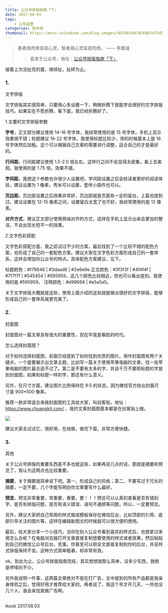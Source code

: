 ```yaml
---
title: 公众号排版指南「下」
date: 2017-08-03
tags:
    - 公号运营
categories: 技术栈
thumbnail: https://meto.chinakook.com/blog-images/%E5%85%AC%E4%BC%97%E5%8F%B7%E6%8E%92%E7%89%88%E6%8C%87%E5%8D%9702-%E6%AD%A3%E6%96%87.png
---
```

>愚者用肉体监视心灵，智者用心灵监视肉体。 
—— 李嘉诚
>> 首发于公众号，地址：[公众号排版指南「下」](http://mp.weixin.qq.com/s/kzFSe-gxyQomRWhaGM90kw)

接着上次没扯完的蛋，继续扯，扯碎为止。

### 1.
文字排版

文字排版其实很简单，只要用心多设置一下，稍微折腾下就能学会很好的文字排版技巧。如果实在不愿折腾，看下面，我已经折腾好了。

1.主要的文字排版参数

**字号**，正文部分建议使用 14-16 号字体，我经常使用的是 15 号字体，手机上显示效果很不错；标题建议 16-22 号字体，我使用标题比较少，用的时候基本上是 16 号字体然后加粗。这个可以根据自己文章的需要进行调整，适合自己的才是最好的。

**行间距**，行间距建议使用 1.5-2.0 倍左右，这样行之间不会显得太密集，看上去美观。我使用的是 1.75 倍，效果不错。

**字间距**，我想这个参数也许很少人设置吧，字间距设置之后会给读者更好的阅读体验，建议设置为 1 像素，秀米可以设置，壹伴小插件也可以。

**页边距**，页边距设置之后效果非常好，页边距就是页面有一定的留白，上篇也提到过。建议设置在 12-15 像素之间，设置留白太宽了也不好，我经常使用的是 12 像素。

**对齐方式**，建议正文部分使用两端对齐的方式，这样在手机上显示出来会更加的整洁，不会出现长短不一的效果。

2.文字色彩搭配

文字色彩搭配方面，我之前试过不少的方案，最后找到了一个比较不错的配色方案，也形成了自己的一套配色方案。建议大家在文字色彩方面形成自己的一套体系，这样会增加你公众号的特点。具体配色方案建议，见下。

标题颜色：#f79646 | #3daad6 | #2e6e9e
正文颜色：#3f3f3f | #4f4f4f | #7f7f7f | #545454 | #595959，这几个颜色比较相近，但也可以看出差别。我使用的是 #595959。
注释颜色：#d99694 | #a5a5a5。

关于文字排版大概就是这些，使用上面介绍的这些就能做出很好的文字排版，能够形成自己的一套体系就更完美了。

### 2.
封面图

封面图对一篇文章具有很大的重要性，现在毕竟是看脸的时代。

怎么选择封面图？

对于如何选择封面图，前面已经提到了如何找到优质的图片。用作封面图有两个关键点，一个是要展示出文章主题，比如写一篇关于使用苹果电脑的文章，找一张苹果电脑的图片最合适不过了。第二是不要有太多的字，并且千万不要把标题的字放到封面图，如果和标题一样的字，那还有什么意义。

另外，在尺寸方面，建议图片比例保持在 9:5 的状态，因为微信官方给出封面尺寸是 900*500 像素。

推荐一款非常适合来做封面图的工具给大家，叫创客贴，地址：https://www.chuangkit.com/ ，我的文章封面图基本都是在创客贴上做。

![](https://meto.chinakook.com/blog-images/%E5%85%AC%E5%8F%B7%E6%8E%92%E7%89%88_%E5%88%9B%E5%AE%A2%E8%B4%B4.png)

建议大家去试试它，很好用，在线做，做完下载，非常方便快捷。

### 3.
其他

关于公众号排版的重要东西差不多也就这些，如果再说几点的话，那就是摘要和预览了，我认为这两点也比较重要。

**摘要**，关于摘要就简单说下吧。第一，形成自己的风格；第二，不要写过于冗长的摘要，一定不要，几个字能写明白你文章要写什么最好。

**预览**，预览非常重要，常重要，重要，要！！！预览可以认真的查看是否有错别字，是否有排版问题，是否有语义错误、语句不通顺等问题，所以，一定要预览。

另外，建议大家把自己常用的样式做成模板保存在微信后台，比如顶部的引用、底部引导关注的图片等，这样在编辑新图文的时候就可以很方便的使用。

最后，给大家分享一个小技巧，当你在别人公众号看到喜欢的样式后，也想拿过来用怎么办呢？在电脑浏览器打开文章直接复制想要使用的样式或者效果，然后粘贴到自己的微信公众号后台，完事。你甚至可以把全文直接复制到你的后台，并且样式排版保持不变。这种方式简单粗暴，却非常有效。

ok，到此为止，公众号排版指南完结，其实想想就那么简单，没多少东西，我倒是啰嗦的不少。

另外我说明一件事，这两篇文章绝对不是在打广告，文中提到的所有产品都是我亲身体验之后，觉得好用才推荐给大家的。再者说了，我这个号才开几天，一共也没几个人，谁会来找我做广告啊。

<br>ikook
2017.08.03
